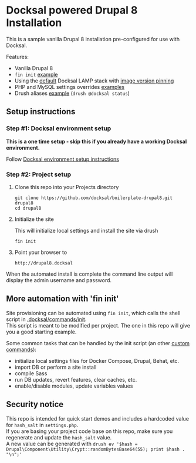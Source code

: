 # Docksal powered Drupal 8 Installation

This is a sample vanilla Drupal 8 installation pre-configured for use with Docksal.  

Features:

- Vanilla Drupal 8
- `fin init` [example](.docksal/commands/init)
- Using the [default](.docksal/docksal.env#L9) Docksal LAMP stack with [image version pinning](.docksal/docksal.env#L13-L15)
- PHP and MySQL settings overrides [examples](.docksal/etc)
- Drush aliases [example](drush/aliases.drushrc.php) (`drush @docksal status`)

## Setup instructions

### Step #1: Docksal environment setup

**This is a one time setup - skip this if you already have a working Docksal environment.**  

Follow [Docksal environment setup instructions](https://docs.docksal.io/getting-started/setup/)

### Step #2: Project setup

1. Clone this repo into your Projects directory

    ```
    git clone https://github.com/docksal/boilerplate-drupal8.git drupal8
    cd drupal8
    ```

2. Initialize the site

    This will initialize local settings and install the site via drush

    ```
    fin init
    ```

3. Point your browser to

    ```
    http://drupal8.docksal
    ```

When the automated install is complete the command line output will display the admin username and password.


## More automation with 'fin init'

Site provisioning can be automated using `fin init`, which calls the shell script in [.docksal/commands/init](.docksal/commands/init).  
This script is meant to be modified per project. The one in this repo will give you a good starting example.

Some common tasks that can be handled by the init script (an other [custom commands](https://docs.docksal.io/fin/custom-commands/)):

- initialize local settings files for Docker Compose, Drupal, Behat, etc.
- import DB or perform a site install
- compile Sass
- run DB updates, revert features, clear caches, etc.
- enable/disable modules, update variables values


## Security notice

This repo is intended for quick start demos and includes a hardcoded value for `hash_salt` in `settings.php`.  
If you are basing your project code base on this repo, make sure you regenerate and update the `hash_salt` value.  
A new value can be generated with `drush ev '$hash = Drupal\Component\Utility\Crypt::randomBytesBase64(55); print $hash . "\n";'` 